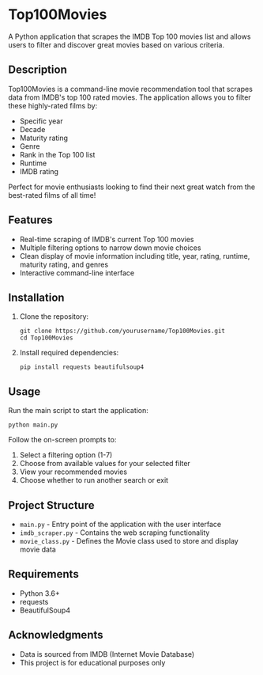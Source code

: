 # Top100Movies

A Python application that scrapes the IMDB Top 100 movies list and allows users to filter and discover great movies based on various criteria.

## Description

Top100Movies is a command-line movie recommendation tool that scrapes data from IMDB's top 100 rated movies. The application allows you to filter these highly-rated films by:

- Specific year
- Decade
- Maturity rating
- Genre
- Rank in the Top 100 list
- Runtime
- IMDB rating

Perfect for movie enthusiasts looking to find their next great watch from the best-rated films of all time!

## Features

- Real-time scraping of IMDB's current Top 100 movies
- Multiple filtering options to narrow down movie choices
- Clean display of movie information including title, year, rating, runtime, maturity rating, and genres
- Interactive command-line interface

## Installation

1. Clone the repository:
   ```
   git clone https://github.com/yourusername/Top100Movies.git
   cd Top100Movies
   ```

2. Install required dependencies:
   ```
   pip install requests beautifulsoup4
   ```

## Usage

Run the main script to start the application:
```
python main.py
```

Follow the on-screen prompts to:
1. Select a filtering option (1-7)
2. Choose from available values for your selected filter
3. View your recommended movies
4. Choose whether to run another search or exit

## Project Structure

- `main.py` - Entry point of the application with the user interface
- `imdb_scraper.py` - Contains the web scraping functionality
- `movie_class.py` - Defines the Movie class used to store and display movie data

## Requirements

- Python 3.6+
- requests
- BeautifulSoup4

## Acknowledgments

- Data is sourced from IMDB (Internet Movie Database)
- This project is for educational purposes only